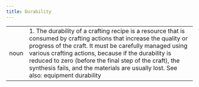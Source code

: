 ```yaml
---
title: Durability
---
```

| | |
| --- | --- |
| noun | 1.  	The durability of a crafting recipe is a resource that is consumed by crafting actions that increase the quality or progress of the craft. It must be carefully managed using various crafting actions, because if the durability is reduced to zero (before the final step of the craft), the synthesis fails, and the materials are usually lost. See also: equipment durability	|

